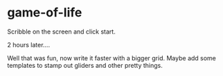# game-of-life
Scribble on the screen and click start.

2 hours later....

Well that was fun, now write it faster with a bigger grid. Maybe add some templates to stamp out gliders and other pretty things.
